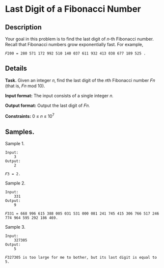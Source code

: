 # Last Digit of a Fibonacci Number

## Description
Your goal in this problem is to find the last digit of 𝑛-th Fibonacci number. 
Recall that Fibonacci numbers grow exponentially fast. For example,
    
    𝐹200 = 280 571 172 992 510 140 037 611 932 413 038 677 189 525 .


## Details
**Task.** 
Given an integer 𝑛, find the last digit of the 𝑛th Fibonacci number 𝐹𝑛 (that is, 𝐹𝑛 mod 10).

**Input format:** 
The input consists of a single integer 𝑛.

**Output format:** 
Output the last digit of 𝐹𝑛.

**Constraints:** 
0 ≤ 𝑛 ≤ 10<sup>7</sup>

## Samples.
Sample 1.

    Input:
        3
    Output:
        2

    𝐹3 = 2.

Sample 2.

    Input:
        331
    Output:
        9

    𝐹331 = 668 996 615 388 005 031 531 000 081 241 745 415 306 766 517 246 774 964 595 292 186 469.

Sample 3.
    
    Input:
        327305
    Output:
        5
    
    𝐹327305 is too large for me to bother, but its last digit is equal to 5.

